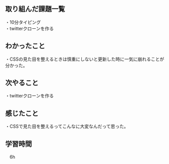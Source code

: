 ## 取り組んだ課題一覧
・10分タイピング
<br>・twitterクローンを作る
## わかったこと
・CSSの見た目を整えるときは慎重にしないと更新した時に一気に崩れることが分かった。

## 次やること
・twitterクローンを作る

## 感じたこと
・CSSで見た目を整えるってこんなに大変なんだって思った。
## 学習時間
　6h
